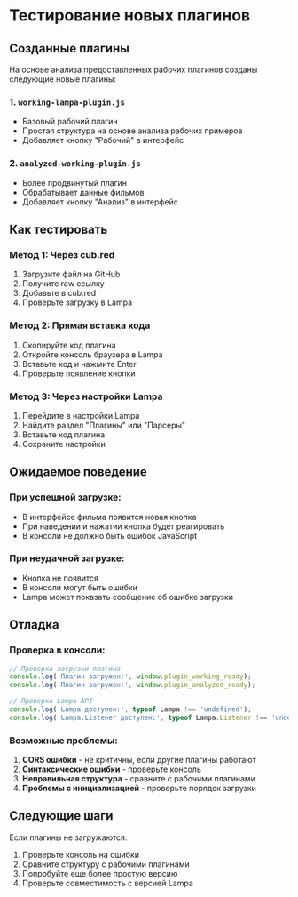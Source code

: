 # Тестирование новых плагинов

## Созданные плагины

На основе анализа предоставленных рабочих плагинов созданы следующие новые плагины:

### 1. `working-lampa-plugin.js`
- Базовый рабочий плагин
- Простая структура на основе анализа рабочих примеров
- Добавляет кнопку "Рабочий" в интерфейс

### 2. `analyzed-working-plugin.js`
- Более продвинутый плагин
- Обрабатывает данные фильмов
- Добавляет кнопку "Анализ" в интерфейс

## Как тестировать

### Метод 1: Через cub.red
1. Загрузите файл на GitHub
2. Получите raw ссылку
3. Добавьте в cub.red
4. Проверьте загрузку в Lampa

### Метод 2: Прямая вставка кода
1. Скопируйте код плагина
2. Откройте консоль браузера в Lampa
3. Вставьте код и нажмите Enter
4. Проверьте появление кнопки

### Метод 3: Через настройки Lampa
1. Перейдите в настройки Lampa
2. Найдите раздел "Плагины" или "Парсеры"
3. Вставьте код плагина
4. Сохраните настройки

## Ожидаемое поведение

### При успешной загрузке:
- В интерфейсе фильма появится новая кнопка
- При наведении и нажатии кнопка будет реагировать
- В консоли не должно быть ошибок JavaScript

### При неудачной загрузке:
- Кнопка не появится
- В консоли могут быть ошибки
- Lampa может показать сообщение об ошибке загрузки

## Отладка

### Проверка в консоли:
```javascript
// Проверка загрузки плагина
console.log('Плагин загружен:', window.plugin_working_ready);
console.log('Плагин загружен:', window.plugin_analyzed_ready);

// Проверка Lampa API
console.log('Lampa доступен:', typeof Lampa !== 'undefined');
console.log('Lampa.Listener доступен:', typeof Lampa.Listener !== 'undefined');
```

### Возможные проблемы:
1. **CORS ошибки** - не критичны, если другие плагины работают
2. **Синтаксические ошибки** - проверьте консоль
3. **Неправильная структура** - сравните с рабочими плагинами
4. **Проблемы с инициализацией** - проверьте порядок загрузки

## Следующие шаги

Если плагины не загружаются:
1. Проверьте консоль на ошибки
2. Сравните структуру с рабочими плагинами
3. Попробуйте еще более простую версию
4. Проверьте совместимость с версией Lampa
